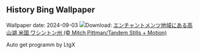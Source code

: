 ## History Bing Wallpaper
Wallpaper date: 2024-09-03
![](https://www.bing.com/th?id=OHR.AlpineLakes_JA-JP6421290140_UHD.jpg&w=1000)Download: [エンチャントメンツ地域にある高山湖,米国 ワシントン州 (© Mitch Pittman/Tandem Stills + Motion)](https://www.bing.com/th?id=OHR.AlpineLakes_JA-JP6421290140_UHD.jpg)

Auto get programm by LtgX
